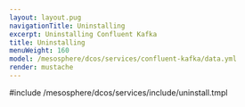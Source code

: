 ```yaml
---
layout: layout.pug
navigationTitle: Uninstalling 
excerpt: Uninstalling Confluent Kafka
title: Uninstalling 
menuWeight: 160
model: /mesosphere/dcos/services/confluent-kafka/data.yml
render: mustache
---
```


#include /mesosphere/dcos/services/include/uninstall.tmpl
